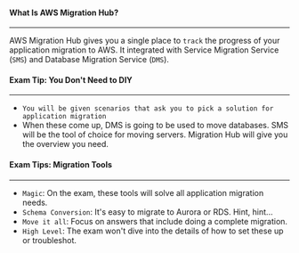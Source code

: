 #### What Is AWS Migration Hub?

___
AWS Migration Hub gives you a single place to `track` the progress of your application migration to AWS. It integrated
with Service Migration Service (`SMS`) and Database Migration Service (`DMS`).

#### Exam Tip: You Don't Need to DIY

___

* `You will be given scenarios that ask you to pick a solution for application migration`
* When these come up, DMS is going to be used to move databases. SMS will be the tool of choice for moving servers.
  Migration Hub will give you the overview you need.

#### Exam Tips: Migration Tools

___

* `Magic`: On the exam, these tools will solve all application migration needs.
* `Schema Conversion`: It's easy to migrate to Aurora or RDS. Hint, hint...
* `Move it all`: Focus on answers that include doing a complete migration.
* `High Level`: The exam won't dive into the details of how to set these up or troubleshot.